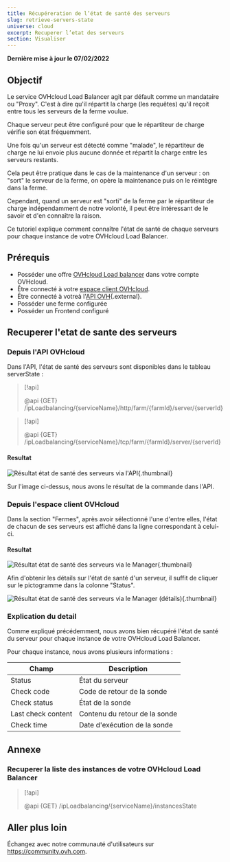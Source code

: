 ```yaml
---
title: Récupéreration de l’état de santé des serveurs
slug: retrieve-servers-state
universe: cloud
excerpt: Recuperer l’etat des serveurs
section: Visualiser
---
```

**Dernière mise à jour le 07/02/2022**

## Objectif

Le service OVHcloud Load Balancer agit par défault comme un mandataire ou "Proxy". C'est à dire qu'il répartit la charge (les requêtes) qu'il reçoit entre tous les serveurs de la ferme voulue.

Chaque serveur peut être configuré pour que le répartiteur de charge vérifie son état fréquemment.

Une fois qu'un serveur est détecté comme "malade", le répartiteur de charge ne lui envoie plus aucune donnée et répartit la charge entre les serveurs restants.

Cela peut être pratique dans le cas de la maintenance d'un serveur : on "sort" le serveur de la ferme, on opère la maintenance puis on le réintègre dans la ferme.

Cependant, quand un serveur est "sorti" de la ferme par le répartiteur de charge indépendamment de notre volonté, il peut être intéressant de le savoir et d'en connaître la raison.

Ce tutoriel explique comment connaître l'état de santé de chaque serveurs pour chaque instance de votre OVHcloud Load Balancer.

## Prérequis

- Posséder une offre [OVHcloud Load balancer](https://www.ovh.com/fr/solutions/load-balancer/) dans votre compte OVHcloud.
- Être connecté à votre [espace client OVHcloud](https://www.ovh.com/auth/?action=gotomanager&from=https://www.ovh.com/fr/&ovhSubsidiary=fr).
- Être connecté à votreà l'[API OVH](https://api.ovh.com/){.external}.
- Posséder une ferme configurée
- Posséder un Frontend configuré

## Recuperer l'etat de sante des serveurs

### Depuis l'API OVHcloud

Dans l'API, l'état de santé des serveurs sont disponibles dans le tableau serverState :


> [!api]
>
> @api {GET} /ipLoadbalancing/{serviceName}/http/farm/{farmId}/server/{serverId}
> 

> [!api]
>
> @api {GET} /ipLoadbalancing/{serviceName}/tcp/farm/{farmId}/server/{serverId}
> 

#### Resultat

![Résultat état de santé des serveurs via l'API](images/result_serversStateApi.png){.thumbnail}

Sur l'image ci-dessus, nous avons le résultat de la commande dans l'API.


### Depuis l'espace client OVHcloud

Dans la section "Fermes", après avoir sélectionné l'une d'entre elles, l'état de chacun de ses serveurs est affiché dans la ligne correspondant à celui-ci.


#### Resultat

![Résultat état de santé des serveurs via le Manager](images/farm_server_health.png){.thumbnail}

Afin d'obtenir les détails sur l'état de santé d'un serveur, il suffit de cliquer sur le pictogramme dans la colonne "Status".


![Résultat état de santé des serveurs via le Manager (détails)](images/server_health_detail.png){.thumbnail}


### Explication du detail
Comme expliqué précédemment, nous avons bien récupéré l'état de santé du serveur pour chaque instance de votre OVHcloud Load Balancer.

Pour chaque instance, nous avons plusieurs informations :

|Champ|Description|
|---|---|
|Status|État du serveur|
|Check code|Code de retour de la sonde|
|Check status|État de la sonde|
|Last check content|Contenu du retour de la sonde|
|Check time|Date d'exécution de la sonde|


## Annexe

### Recuperer la liste des instances de votre OVHcloud Load Balancer

> [!api]
>
> @api {GET} /ipLoadbalancing/{serviceName}/instancesState
> 


## Aller plus loin

Échangez avec notre communauté d'utilisateurs sur <https://community.ovh.com>.
